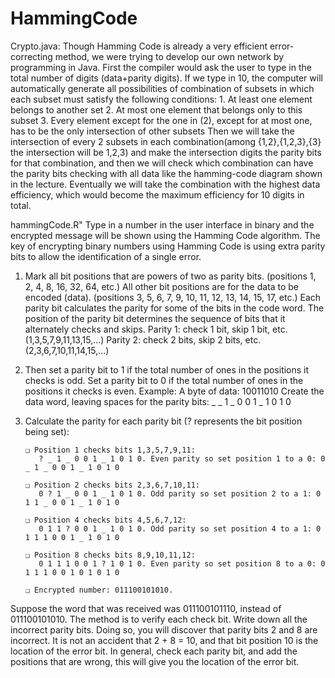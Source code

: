 # HammingCode

Crypto.java:
Though Hamming Code is already a very efficient error-correcting method, we were trying to develop our own network by programming in Java. First the compiler would ask the user to type in the total number of digits (data+parity digits). If we type in 10, the computer will automatically generate all possibilities of combination of subsets in which each subset must satisfy the following conditions:
        1. At least one element belongs to another set
        2. At most one element that belongs only to this subset
        3. Every element except for the one in (2), except for at most
           one, has to be the only intersection of other subsets
Then we will take the intersection of every 2 subsets in each combination(among {1,2},{1,2,3},{3} the intersection will be 1,2,3) and make the intersection digits the parity bits for that combination, and then we will check which combination can have the parity bits checking with all data like the hamming-code diagram shown in the lecture. Eventually we will take the combination with the highest data efficiency, which would become the maximum efficiency for 10 digits in total.

hammingCode.R"
Type in a number in the user interface in binary and the encrypted message will be shown using the Hamming Code algorithm. 
The key of encrypting binary numbers using Hamming Code is using extra parity bits to allow the
identification of a single error.
  1. Mark all bit positions that are powers of two as parity bits. (positions 1, 2, 4, 8, 16, 32, 64, etc.)
     All other bit positions are for the data to be encoded (data). (positions 3, 5, 6, 7, 9, 10, 11, 12, 13,
     14, 15, 17, etc.)
     Each parity bit calculates the parity for some of the bits in the code word. The position of the
     parity bit determines the sequence of bits that it alternately checks and skips.
     Parity 1: check 1 bit, skip 1 bit, etc. (1,3,5,7,9,11,13,15,...)
     Parity 2: check 2 bits, skip 2 bits, etc. (2,3,6,7,10,11,14,15,...)

  2. Then set a parity bit to 1 if the total number of ones in the positions it checks is odd. Set a parity
     bit to 0 if the total number of ones in the positions it checks is even.
     Example: A byte of data: 10011010
     Create the data word, leaving spaces for the parity bits: _ _ 1 _ 0 0 1 _ 1 0 1 0
  3. Calculate the parity for each parity bit (? represents the bit position being set):
  
         ❏ Position 1 checks bits 1,3,5,7,9,11:
            ? _ 1 _ 0 0 1 _ 1 0 1 0. Even parity so set position 1 to a 0: 0 _ 1 _ 0 0 1 _ 1 0 1 0
            
         ❏ Position 2 checks bits 2,3,6,7,10,11:
            0 ? 1 _ 0 0 1 _ 1 0 1 0. Odd parity so set position 2 to a 1: 0 1 1 _ 0 0 1 _ 1 0 1 0
            
         ❏ Position 4 checks bits 4,5,6,7,12:
            0 1 1 ? 0 0 1 _ 1 0 1 0. Odd parity so set position 4 to a 1: 0 1 1 1 0 0 1 _ 1 0 1 0
            
         ❏ Position 8 checks bits 8,9,10,11,12:
            0 1 1 1 0 0 1 ? 1 0 1 0. Even parity so set position 8 to a 0: 0 1 1 1 0 0 1 0 1 0 1 0
            
         ❏ Encrypted number: 011100101010.


Suppose the word that was received was 011100101110, instead of 011100101010. The method is to
verify each check bit. Write down all the incorrect parity bits. Doing so, you will discover that parity bits
2 and 8 are incorrect. It is not an accident that 2 + 8 = 10, and that bit position 10 is the location of the
error bit. In general, check each parity bit, and add the positions that are wrong, this will give you the location of the error bit.



